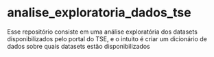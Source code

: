 # analise_exploratoria_dados_tse
Esse repositório consiste em uma análise exploratória dos datasets disponibilizados pelo portal do TSE, e o intuito é criar um dicionário de dados sobre quais datasets estão disponibilizados
